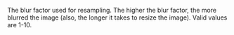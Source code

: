 The blur factor used for resampling. The higher the blur factor, the more blurred the image (also, the longer it takes to resize the image). Valid values are 1-10.